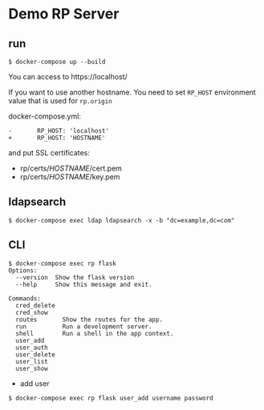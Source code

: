 # Demo RP Server

## run

~~~
$ docker-compose up --build
~~~

You can access to https://localhost/

If you want to use another hostname.
You need to set `RP_HOST` environment value that is used for `rp.origin`

docker-compose.yml:

~~~
-       RP_HOST: 'localhost'
+       RP_HOST: 'HOSTNAME'
~~~

and put SSL certificates:

- rp/certs/*HOSTNAME*/cert.pem
- rp/certs/*HOSTNAME*/key.pem

## ldapsearch

~~~
$ docker-compose exec ldap ldapsearch -x -b "dc=example,dc=com"
~~~

## CLI

~~~
$ docker-compose exec rp flask
Options:
  --version  Show the flask version
  --help     Show this message and exit.

Commands:
  cred_delete
  cred_show
  routes       Show the routes for the app.
  run          Run a development server.
  shell        Run a shell in the app context.
  user_add
  user_auth
  user_delete
  user_list
  user_show
~~~

* add user

~~~
$ docker-compose exec rp flask user_add username password
~~~
